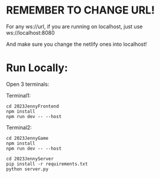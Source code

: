 # REMEMBER TO CHANGE URL!

For any ws://url, if you are running on localhost, just use ws://localhost:8080

And make sure you change the netlify ones into localhost!

# Run Locally:

Open 3 terminals:

Terminal1: 

```
cd 2023JennyFrontend
npm install
npm run dev -- --host
```

Terminal2: 

```
cd 2023JennyGame
npm install
npm run dev -- --host
```

```
cd 2023JennyServer
pip install -r requirements.txt
python server.py
```
